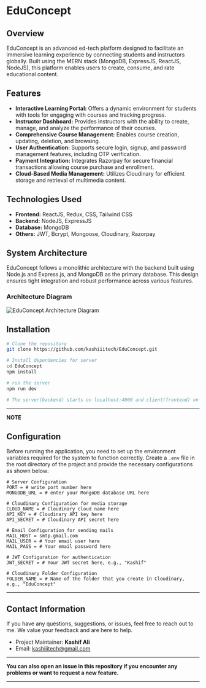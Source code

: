 # EduConcept

## Overview
EduConcept is an advanced ed-tech platform designed to facilitate an immersive learning experience by connecting students and instructors globally. Built using the MERN stack (MongoDB, ExpressJS, ReactJS, NodeJS), this platform enables users to create, consume, and rate educational content.

## Features
- **Interactive Learning Portal:** Offers a dynamic environment for students with tools for engaging with courses and tracking progress.
- **Instructor Dashboard:** Provides instructors with the ability to create, manage, and analyze the performance of their courses.
- **Comprehensive Course Management:** Enables course creation, updating, deletion, and browsing.
- **User Authentication:** Supports secure login, signup, and password management features, including OTP verification.
- **Payment Integration:** Integrates Razorpay for secure financial transactions allowing course purchase and enrollment.
- **Cloud-Based Media Management:** Utilizes Cloudinary for efficient storage and retrieval of multimedia content.

## Technologies Used
- **Frontend:** ReactJS, Redux, CSS, Tailwind CSS
- **Backend:** NodeJS, ExpressJS
- **Database:** MongoDB
- **Others:** JWT, Bcrypt, Mongoose, Cloudinary, Razorpay

## System Architecture
EduConcept follows a monolithic architecture with the backend built using Node.js and Express.js, and MongoDB as the primary database. This design ensures tight integration and robust performance across various features.

### Architecture Diagram
![EduConcept Architecture Diagram](https://res.cloudinary.com/dpnvacdqr/image/upload/v1713969928/eduConcept-backendImages/971c3568-cb15-4b89-a0b1-77595e4ad092.png)


## Installation
```bash
# Clone the repository
git clone https://github.com/kashiiitech/EduConcept.git

# Install dependencies for server
cd EduConcept
npm install

# run the server 
npm run dev

# The server(backend) starts on localhost:4000 and client(frontend) on localhost:3000
```

---
**NOTE**

## Configuration

Before running the application, you need to set up the environment variables required for the system to function correctly. Create a `.env` file in the root directory of the project and provide the necessary configurations as shown below:

```plaintext
# Server Configuration
PORT = # write port number here
MONGODB_URL = # enter your MongoDB database URL here

# Cloudinary Configuration for media storage
CLOUD_NAME = # Cloudinary cloud name here
API_KEY = # Cloudinary API key here
API_SECRET = # Cloudinary API secret here

# Email Configuration for sending mails
MAIL_HOST = smtp.gmail.com
MAIL_USER = # Your email user here
MAIL_PASS = # Your email password here

# JWT Configuration for authentication
JWT_SECRET = # Your JWT secret here, e.g., "Kashif"

# Cloudinary Folder Configuration
FOLDER_NAME = # Name of the folder that you create in Cloudinary, e.g., "EduConcept"
```

---

## Contact Information

If you have any questions, suggestions, or issues, feel free to reach out to me. We value your feedback and are here to help.

- Project Maintainer: **Kashif Ali**
- Email: kashiiitech@gmail.com
---

**You can also open an issue in this repository if you encounter any problems or want to request a new feature.**

---
